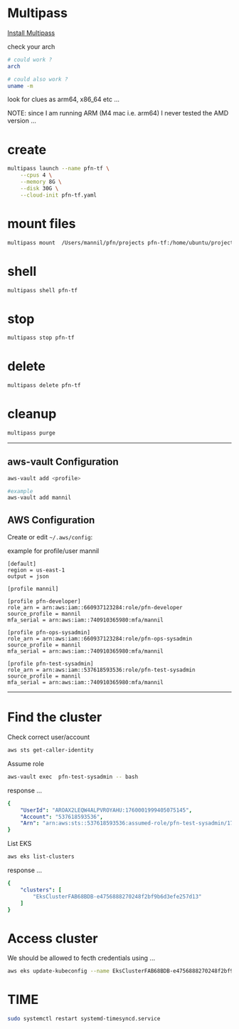 # Multipass

[Install Multipass](https://canonical.com/multipass/install)

check your arch

```bash
# could work ?
arch

# could also work ?
uname -m
```

look for clues as arm64, x86_64 etc ...

NOTE: since I am running ARM (M4 mac i.e. arm64) I never tested the AMD version ...

# create

```bash
multipass launch --name pfn-tf \
    --cpus 4 \
    --memory 8G \
    --disk 30G \
    --cloud-init pfn-tf.yaml
```

# mount files

```bash
multipass mount  /Users/mannil/pfn/projects pfn-tf:/home/ubuntu/projects
```

# shell

```bash
multipass shell pfn-tf
```

# stop

```bash
multipass stop pfn-tf
```

# delete

```bash
multipass delete pfn-tf
```


# cleanup

```bash
multipass purge
```
       
---

## aws-vault Configuration

```bash
aws-vault add <profile>

#example
aws-vault add mannil
```

## AWS Configuration

Create or edit `~/.aws/config`:

example for profile/user mannil
```text
[default]
region = us-east-1
output = json

[profile mannil]

[profile pfn-developer]
role_arn = arn:aws:iam::660937123284:role/pfn-developer
source_profile = mannil
mfa_serial = arn:aws:iam::740910365980:mfa/mannil

[profile pfn-ops-sysadmin]
role_arn = arn:aws:iam::660937123284:role/pfn-ops-sysadmin
source_profile = mannil
mfa_serial = arn:aws:iam::740910365980:mfa/mannil

[profile pfn-test-sysadmin]
role_arn = arn:aws:iam::537618593536:role/pfn-test-sysadmin
source_profile = mannil
mfa_serial = arn:aws:iam::740910365980:mfa/mannil
```

----

# Find the cluster

Check correct user/account
```bash
aws sts get-caller-identity
```

Assume role
```bash
aws-vault exec  pfn-test-sysadmin -- bash
```
response ...
```yaml
{
    "UserId": "AROAX2LEQW4ALPVROYAHU:1760001999405075145",
    "Account": "537618593536",
    "Arn": "arn:aws:sts::537618593536:assumed-role/pfn-test-sysadmin/1760001999405075145"
}
```

List EKS
```bash
aws eks list-clusters
```
response ...
```yaml
{
    "clusters": [   
        "EksClusterFAB68BDB-e4756888270248f2bf9b6d3efe257d13"
    ]
}
```

# Access cluster

We should be allowed to fecth credentials using ...
```bash
aws eks update-kubeconfig --name EksClusterFAB68BDB-e4756888270248f2bf9b6d3efe257d13
```


# TIME

```bash
sudo systemctl restart systemd-timesyncd.service 
```

